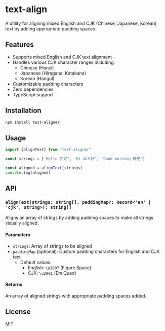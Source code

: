 # text-align

A utility for aligning mixed English and CJK (Chinese, Japanese, Korean) text by
adding appropriate padding spaces.

## Features

- Supports mixed English and CJK text alignment
- Handles various CJK character ranges including:
  - Chinese (Hanzi)
  - Japanese (Hiragana, Katakana)
  - Korean (Hangul)
- Customizable padding characters
- Zero dependencies
- TypeScript support

## Installation

```bash
npm install text-aligner
```

## Usage

```typescript
import {alignText} from 'text-aligner'

const strings = ['Hello 你好', 'Hi 早上好', 'Good morning 晚安']

const aligned = alignText(strings)
console.log(aligned)
```

## API

### `alignText(strings: string[], paddingMap?: Record<'en' | 'cjk', string>): string[]`

Aligns an array of strings by adding padding spaces to make all strings visually
aligned.

#### Parameters

- `strings`: Array of strings to be aligned
- `paddingMap` (optional): Custom padding characters for English and CJK text
  - Default values:
    - English: `\u2007` (Figure Space)
    - CJK: `\u2001` (Em Quad)

#### Returns

An array of aligned strings with appropriate padding spaces added.

## License

MIT
